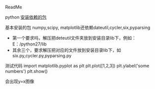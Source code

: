 ReadMe

python [安装依赖的包](http://www.lfd.uci.edu/~gohlke/pythonlibs/#misc)

基本安装的包
numpy,scipy,
matplotlib还依赖dateutil,cycler,six,pyparsing

 * 第一个要求吗，解压把deteutil文件夹放到安装目录lib下，例如：E：/python27/lib
 * 其余三个，要求解压把对应的文件放到安装目录lib下，如six.py,cycler.py,pyparsing.py

测试代码
import matplotlib.pyplot as plt
plt.plot([1,2,3])
plt.ylabel('some numbers')
plt.show()

会出现y=x图像